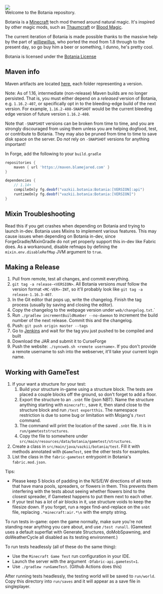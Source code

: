 ![](web/img/logo.png)  
Welcome to the Botania repository.  

Botania is a [Minecraft](https://minecraft.net/) tech mod themed around natural magic. It's inspired by other magic mods, such as [Thaumcraft](https://www.curseforge.com/minecraft/mc-mods/thaumcraft) or [Blood Magic](https://www.curseforge.com/minecraft/mc-mods/blood-magic).  

The current iteration of Botania is made possible thanks to the massive help by the part of [williewillus](https://github.com/williewillus), who ported the mod from 1.8 through to the present day, so go buy him a beer or something, I dunno, he's pretty cool.

Botania is licensed under the [Botania License](http://botaniamod.net/license.php)

## Maven info

Maven artifacts are located [here](https://maven.blamejared.com/vazkii/botania/Botania/), each folder representing a version.

Note: As of 1.16, intermediate (non-release) Maven builds are no longer persisted.
That is, you must either depend on a *released* version of Botania, e.g. `1.16.2-407`, or specifically opt in to the bleeding-edge
build of the next version. For example, `1.16.2-408-SNAPSHOT` would be the current bleeding edge version of future version `1.16.2-408`. 

Note that `-SNAPSHOT` versions can be broken from time to time, and you are strongly discouraged from using them unless you are helping dogfood, test, or contribute to Botania. They may also be pruned from time to time to save disk space on the server. Do *not* rely on `-SNAPSHOT` versions for anything important!

In Forge, add the following to your `build.gradle`
```gradle
repositories {
    maven { url 'https://maven.blamejared.com' }
}

dependencies {
    // 1.14+
    compileOnly fg.deobf("vazkii.botania:Botania:[VERSION]:api")
    runtimeOnly fg.deobf("vazkii.botania:Botania:[VERSION]")
}
```
## Mixin Troubleshooting

Read this if you get crashes when depending on Botania and trying to launch in-dev.
Botania uses Mixins to implement various features.
This may cause issues when depending on Botania in-dev, since ForgeGradle/MixinGradle
do not yet properly support this in-dev like Fabric does.
As a workaround, disable refmaps by defining the `mixin.env.disableRefMap`
JVM argument to `true`.

## Making a Release
1. Pull from remote, test all changes, and commit everything.
2. `git tag -a release-<VERSION>`. All Botania versions *must* follow the version format `<MC-VER>-INT`, so it'll probably look like `git tag -a release-1.16.3-407`.
3. In the Git editor that pops up, write the changelog. Finish the tag process (usually by saving and closing the editor).
4. Copy the changelog to the webpage version under `web/changelog.txt`.`
5. Run `./gradlew incrementBuildNumber --no-daemon` to increment the build number of the next release. Commit this and the changelog.
6. Push: `git push origin master --tags`
7. Go to [Jenkins](https://ci.blamejared.com/job/Botania/view/tags/) and wait for the tag you just pushed to be compiled and built
8. Download the JAR and submit it to CurseForge
9. Push the website: `./syncweb.sh <remote username>`. If you don't provide a remote username to ssh into the webserver, it'll take your current login name.

## Working with GameTest
1. If your want a structure for your test:
   1. Build your structure in-game using a structure block. The tests are placed a couple blocks off the ground, so don't forget to add a floor.
   2. Export the structure to an `.snbt` file (json NBT). Name the structure anything starting with `minecraft:`, save it, then stand close to the structure block and run `/test exportthis`. The namespace restriction is due to some bug or limitation with Mojang's `/test` command.
   3. The command will print the location of the saved `.snbt` file. It is in `run/gameteststructures`.
   4. Copy the file to somewhere under `src/main/resources/data/botania/gametest/structures`.
2. Create a class in `src/main/java/vazkii/botania/test`. Fill it with methods annotated with `@GameTest`, see the other tests for examples.
3. List the class in the `fabric-gametest` entrypoint in Botania's `fabric.mod.json`.

Tips:
* Please keep 5 blocks of padding in the N/S/E/W directions of all tests that have mana pools, spreaders, or flowers in them. This prevents them interfering with the tests about seeing whether flowers bind to the closest spreader, if Gametest happens to put them next to each other.
* If your test has a *lot* of air blocks in it, use structure voids to keep the filesize down. If you forget, run a regex find-and-replace on the `snbt` file, replacing `.*minecraft:air.*\n` with the empty string.

To run tests in-game: open the game normally, make sure you're not standing near anything you care about, and use `/test runall`. (Gametest uses a default superflat with Generate Structures, doMobSpawning, and doWeatherCycle all disabled as its testing environment.)

To run tests headlessly (all of these do the same thing):
* Use the `Minecraft Game Test` run configuration in your IDE.
* Launch the server with the argument `-Dfabric-api.gametest=1`.
* Use `./gradlew runGameTest`. (Github Actions does this)

After running tests headlessly, the testing world will be saved to `run/world`. Copy this directory into `run/saves` and it will appear as a save file in singleplayer.